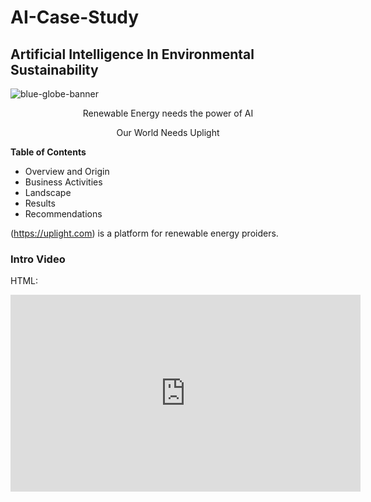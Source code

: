 # AI-Case-Study
## Artificial Intelligence In Environmental Sustainability

<p align="center">
   
   ![blue-globe-banner](https://github.com/user-attachments/assets/f1887d8c-e69f-4cf6-b431-be71803e623b)

   <p align="center"> Renewable Energy needs the power of AI

<p align="center"> Our World Needs Uplight
   
   
**Table of Contents**
* Overview and Origin
* Business Activities
* Landscape
* Results
* Recommendations

 (https://uplight.com) is a platform for renewable energy proiders. 

 ### Intro Video

 HTML:

<iframe width="560" height="315" src="https://www.youtube.com/embed/Video by invisiblepower from Pexels: https://www.pexels.com/video/wind-turbine-on-a-field-at-sunrise-857010/" frameborder="0" allowfullscreen></iframe>








